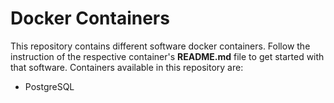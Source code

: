 # Docker Containers
This repository contains different software docker containers. Follow the instruction of the respective container's 
**README.md** file to get started with that software. Containers available in this repository are:
- PostgreSQL
